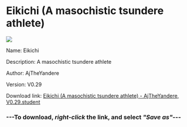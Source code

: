 # Eikichi (A masochistic tsundere athlete)

<img src = "https://raw.githubusercontent.com/Arbiter1223/Daigaku-Gurashi-Custom-Students/master/Students/Files/Eikichi%20(A%20masochistic%20tsundere%20athlete).png">

Name: Eikichi

Description: A masochistic tsundere athlete

Author: AjTheYandere

Version: V0.29

Download link: <a href="https://raw.githubusercontent.com/Arbiter1223/Daigaku-Gurashi-Custom-Students/master/Students/Files/Eikichi%20(A%20masochistic%20tsundere%20athlete)%20-%20AjTheYandere%2C%20V0.29.student">Eikichi (A masochistic tsundere athlete) - AjTheYandere, V0.29.student</a>

### ---**To download, _right-click_ the link, and select _"Save as"_**---
